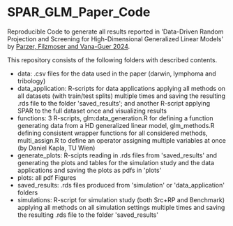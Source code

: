 # SPAR_GLM_Paper_Code
Reproducible Code to generate all results reported in 'Data-Driven Random Projection and Screening for High-Dimensional Generalized Linear Models' by [Parzer, Filzmoser and Vana-Guer 2024](https://arxiv.org/abs/2410.00971).

This repository consists of the following folders with described contents.

- data: .csv files for the data used in the paper (darwin, lymphoma and tribology)
- data_application: R-scripts for data applications applying all methods on all datasets (with train/test splits) multiple times and saving the resulting .rds file to the folder 'saved_results'; and another R-script applying SPAR to the full dataset once and visualizing results
- functions: 3 R-scripts, glm:data_generation.R for defining a function generating data from a HD generalized linear model, glm_methods.R defining consistent wrapper functions for all considered methods, multi_assign.R to define an operator assigning multiple variables at once (by Daniel Kapla, TU Wien)
- generate_plots: R-scipts reading in .rds files from 'saved_results' and generating the plots and tables for the simulation study and the data applications and saving the plots as pdfs in 'plots'
- plots: all pdf Figures
- saved_results: .rds files produced from 'simulation' or 'data_application' folders
- simulations: R-script for simulation study (both Src+RP and Benchmark) applying all methods on all simulation settings multiple times and saving the resulting .rds file to the folder 'saved_results'

